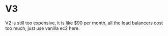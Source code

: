 # V3

V2 is still too expensive, it is like $90 per month, all the load balancers cost too much, just use vanilla ec2 here.